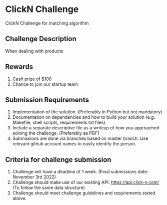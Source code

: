 # ClickN Challenge

ClickN Challenge for matching algorithm

## Challenge Description

When dealing with products

## Rewards
1. Cash prize of $100
2. Chance to join our startup team

## Submission Requirements
1. Implementation of the solution. (Preferably in Python but not mandatory)
2. Documentation on dependencies and how to build your solution (e.g. Makefile, shell scripts, requirements.txt files)
3. Include a separate descriptive file as a writeup of how you approached solving the challenge. (Preferably as PDF)
4. Submissions are done via branches based on master branch. Use relevant github account names to easily identify the person.

## Criteria for challenge submission
1. Challenge will have a deadline of 1 week. (Final submissions date: November 3rd 2022)
2. Challenge should make use of our existing API: https://api.click-n.com/ (To follow the same data structure)
3. Challenge should meet challenge guidelines and requirements stated above.